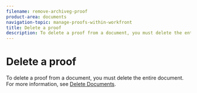 ```yaml
---
filename: remove-archiveg-proof
product-area: documents
navigation-topic: manage-proofs-within-workfront
title: Delete a proof
description: To delete a proof from a document, you must delete the entire document. For more information, see Delete Documents.
---
```


# Delete a proof

To delete a proof from a document, you must delete the entire document. For more information, see [Delete Documents](../../../documents/managing-documents/delete-documents.md).
